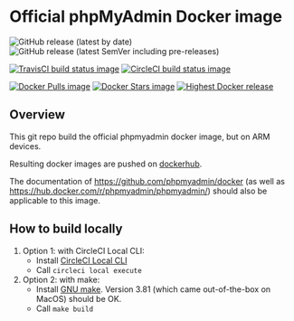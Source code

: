 # Official phpMyAdmin Docker image

![GitHub release (latest by date)](https://img.shields.io/github/v/release/biarms/phpmyadmin?label=Latest%20Github%20release&logo=Github)
![GitHub release (latest SemVer including pre-releases)](https://img.shields.io/github/v/release/biarms/phpmyadmin?include_prereleases&label=Highest%20GitHub%20release&logo=Github&sort=semver)

[![TravisCI build status image](https://img.shields.io/travis/biarms/phpmyadmin/master?label=Travis%20build&logo=Travis)](https://travis-ci.org/biarms/phpmyadmin)
[![CircleCI build status image](https://img.shields.io/circleci/build/gh/biarms/phpmyadmin/master?label=CircleCI%20build&logo=CircleCI)](https://circleci.com/gh/biarms/phpmyadmin)

[![Docker Pulls image](https://img.shields.io/docker/pulls/biarms/phpmyadmin?logo=Docker)](https://hub.docker.com/r/biarms/phpmyadmin)
[![Docker Stars image](https://img.shields.io/docker/stars/biarms/phpmyadmin?logo=Docker)](https://hub.docker.com/r/biarms/phpmyadmin)
[![Highest Docker release](https://img.shields.io/docker/v/biarms/phpmyadmin?label=docker%20release&logo=Docker&sort=semver)](https://hub.docker.com/r/biarms/phpmyadmin)

<!--
[![Travis build status](https://api.travis-ci.org/biarms/phpmyadmin.svg?branch=master)](https://travis-ci.org/biarms/phpmyadmin) 
[![CircleCI build status](https://circleci.com/gh/biarms/phpmyadmin.svg?style=svg)](https://circleci.com/gh/biarms/phpmyadmin)
-->

## Overview
This git repo build the official phpmyadmin docker image, but on ARM devices.

Resulting docker images are pushed on [dockerhub](https://hub.docker.com/r/biarms/phpmyadmin/).

The documentation of https://github.com/phpmyadmin/docker (as well as https://hub.docker.com/r/phpmyadmin/phpmyadmin/) should also be applicable to this image.

## How to build locally
1. Option 1: with CircleCI Local CLI:
   - Install [CircleCI Local CLI](https://circleci.com/docs/2.0/local-cli/)
   - Call `circleci local execute`
2. Option 2: with make:
   - Install [GNU make](https://www.gnu.org/software/make/manual/make.html). Version 3.81 (which came out-of-the-box on MacOS) should be OK.
   - Call `make build`
